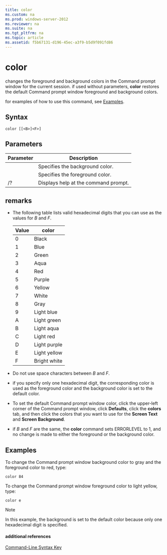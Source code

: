 ```yaml
---
title: color
ms.custom: na
ms.prod: windows-server-2012
ms.reviewer: na
ms.suite: na
ms.tgt_pltfrm: na
ms.topic: article
ms.assetid: f5b67131-d196-45ec-a3f9-b5d9f091fd86
---
```

# color
changes the foreground and background colors in the Command prompt window for the current session. if used without parameters, **color** restores the default Command prompt window foreground and background colors.

for examples of how to use this command, see [Examples](#BKMK_examples).

## Syntax

```
color [[<B>]<F>]
```

## Parameters

|Parameter|Description|
|-------------|---------------|
|<B>|Specifies the background color.|
|<F>|Specifies the foreground color.|
|\/?|Displays help at the command prompt.|

## remarks

-   The following table lists valid hexadecimal digits that you can use as the values for *B* and *F*.

    |Value|color|
    |---------|---------|
    |0|Black|
    |1|Blue|
    |2|Green|
    |3|Aqua|
    |4|Red|
    |5|Purple|
    |6|Yellow|
    |7|White|
    |8|Gray|
    |9|Light blue|
    |A|Light green|
    |B|Light aqua|
    |C|Light red|
    |D|Light purple|
    |E|Light yellow|
    |F|Bright white|

-   Do not use space characters between *B* and *F*.

-   if you specify only one hexadecimal digit, the corresponding color is used as the foreground color and the background color is set to the default color.

-   To set the default Command prompt window color, click the upper\-left corner of the Command prompt window, click **Defaults**, click the **colors** tab, and then click the colors that you want to use for the **Screen Text** and **Screen Background**.

-   if *B* and *F* are the same, the **color** command sets ERRORLEVEL to 1, and no change is made to either the foreground or the background color.

## <a name="BKMK_examples"></a>Examples
To change the Command prompt window background color to gray and the foreground color to red, type:

```
color 84
```

To change the Command prompt window foreground color to light yellow, type:

```
color e
```

> [!NOTE]
> In this example, the background is set to the default color because only one hexadecimal digit is specified.

#### additional references
[Command-Line Syntax Key](commandline-syntax-key.md)


